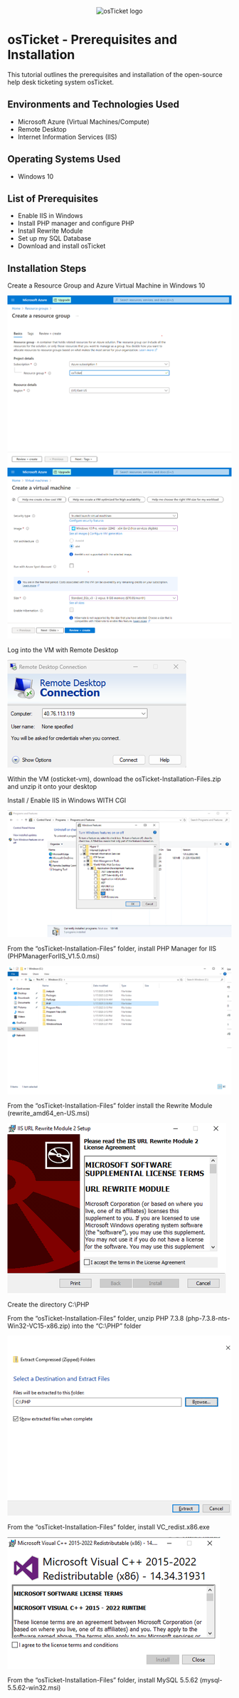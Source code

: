 <p align="center">
<img src="https://i.imgur.com/Clzj7Xs.png" alt="osTicket logo"/>
</p>

<h1>osTicket - Prerequisites and Installation</h1>
This tutorial outlines the prerequisites and installation of the open-source help desk ticketing system osTicket.<br />


<h2>Environments and Technologies Used</h2>

- Microsoft Azure (Virtual Machines/Compute)
- Remote Desktop
- Internet Information Services (IIS)

<h2>Operating Systems Used </h2>

- Windows 10</b> 

<h2>List of Prerequisites</h2>

- Enable IIS in Windows
- Install PHP manager and configure PHP
- Install Rewrite Module
- Set up my SQL Database
- Download and install osTicket

<h2>Installation Steps</h2>
<p>Create a Resource Group and Azure Virtual Machine in Windows 10</p>
<img src="create azure RG.png" />
<img src="create a vm.png" />
<p>Log into the VM with Remote Desktop</p>
<img src="remote desktop app.png" />

<p>Within the VM (osticket-vm), download the osTicket-Installation-Files.zip and unzip it onto your desktop </p>
<p>Install / Enable IIS in Windows WITH CGI </p>
<img src="enable iis.png" />

<p>From the “osTicket-Installation-Files” folder, install PHP Manager for IIS (PHPManagerForIIS_V1.5.0.msi)</p>
<img src="php directory 1.png" />

<p>From the “osTicket-Installation-Files” folder install the Rewrite Module (rewrite_amd64_en-US.msi) 
</p>
<img src="rewirte module.png" />

<p>Create the directory C:\PHP</p>

<p>From the “osTicket-Installation-Files” folder, unzip PHP 7.3.8 (php-7.3.8-nts-Win32-VC15-x86.zip) into the “C:\PHP” folder</p>
<img src="php directory 2.png" />

<p>From the “osTicket-Installation-Files” folder, install VC_redist.x86.exe</p>
<img src="vc_redist.png" />

<p>From the “osTicket-Installation-Files” folder, install MySQL 5.5.62 (mysql-5.5.62-win32.msi) </p>












<br />
